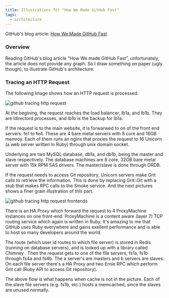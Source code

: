 ```yaml
---
title: Illustrations for "How We Made GitHub Fast"
tags:
  - architecture
---
```

GitHub's blog article:
<a href="https://github.com/blog/530-how-we-made-github-fast">How We Made GitHub Fast</a>

### Overview

Reading GitHub's blog article "How We made GitHub Fast",
unfortunately, the article does not provide any graph. So I draw
something on paper (ugly though), to illustrate GitHub's architecture.

<!--more-->

### Tracing an HTTP Request

The following image shows how an HTTP request is processed.

![github tracing http request](github-tracing-http-request.jpg)

At the begining, the request reaches the load balancer, lb1a, and
lb1b. They are ldirectord processes, and lb1b is the backup for lb1a.

If the request is to the main website, it is forwarwed to on of the
front end servers: fe1 to fe4. These are 4 bare metal servers with 8
core and 16GB memroy. Each of them runs an nginx that proxies the
request to 16 Unicorn (a web server written in Ruby) through unix
domain socket.

Underlying are two MySQL database, db1a, and db1b, being the master
and slave respectively. The database machines are 8 core, 32GB bare
metal server with 15k RPM SAS drivers. The master/slave is done
through DRDB.

If the request needs to access Git repository, Unicorn servers make
Grit calls to retrieve the information. This is done by replacing
Grit::Git with a stub that makes RPC calls to the Smoke service. And
the next pictures shows a finer grain illustration of this part.

![github tracing http request frontends](github-tracing-http-request-frontends.jpg)

There is an HA Proxy which forward the request to 4 ProxyMachine
instances on one front-end. ProxyMachine is a content aware (layer 7)
TCP routing service which again is written in Ruby. It's amazing to me
that GitHub uses Ruby everywhere and gains exellent performance and is
able to host so many developers around the world.

The route (which user id routes to which file server) is stored in
Redis (running on database servers), and is looked up with a library
called Chimney . Then the request gets to one of the file servers,
fs1a, fs1b through fs4a and fs4b. The a server's are masters and b
servers are slaves. On each file server there's a HA Proxy and two
Ernie RPC which perform Grit call (Ruby API to access Git repository).

The above flow is what happens when cache is not in the picture. Each
of the slave file servers (e.g. fs1b, etc.) hosts a memcached, since
the slaves are unused normally.

